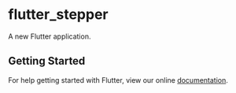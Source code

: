 # flutter_stepper

A new Flutter application.

## Getting Started

For help getting started with Flutter, view our online
[documentation](https://flutter.io/).
